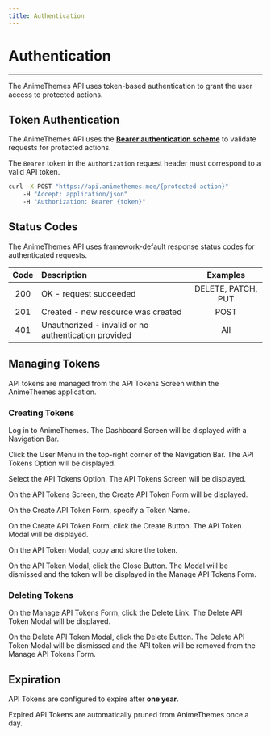 ```yaml
---
title: Authentication
---
```


# Authentication

---

The AnimeThemes API uses token-based authentication to grant the user access to protected actions.

## Token Authentication

The AnimeThemes API uses the [**Bearer authentication scheme**](https://www.rfc-editor.org/rfc/rfc6750.html) to validate requests for protected actions.

The `Bearer` token in the `Authorization` request header must correspond to a valid API token.

```sh
curl -X POST "https://api.animethemes.moe/{protected action}"
    -H "Accept: application/json"
    -H "Authorization: Bearer {token}"
```

## Status Codes

The AnimeThemes API uses framework-default response status codes for authenticated requests.

| Code | Description                                          | Examples           |
| :--: | :--------------------------------------------------- | :----------------: |
| 200  | OK - request succeeded                               | DELETE, PATCH, PUT |
| 201  | Created - new resource was created                   | POST               |
| 401  | Unauthorized - invalid or no authentication provided | All                |

## Managing Tokens

API tokens are managed from the API Tokens Screen within the AnimeThemes application.

### Creating Tokens

Log in to AnimeThemes. The Dashboard Screen will be displayed with a Navigation Bar.

Click the User Menu in the top-right corner of the Navigation Bar. The API Tokens Option will be displayed.

Select the API Tokens Option. The API Tokens Screen will be displayed.

On the API Tokens Screen, the Create API Token Form will be displayed.

On the Create API Token Form, specify a Token Name.

On the Create API Token Form, click the Create Button. The API Token Modal will be displayed.

On the API Token Modal, copy and store the token.

On the API Token Modal, click the Close Button. The Modal will be dismissed and the token will be displayed in the Manage API Tokens Form.

### Deleting Tokens

On the Manage API Tokens Form, click the Delete Link. The Delete API Token Modal will be displayed.

On the Delete API Token Modal, click the Delete Button. The Delete API Token Modal will be dismissed and the API token will be removed from the Manage API Tokens Form.

## Expiration

API Tokens are configured to expire after **one year**.

Expired API Tokens are automatically pruned from AnimeThemes once a day.